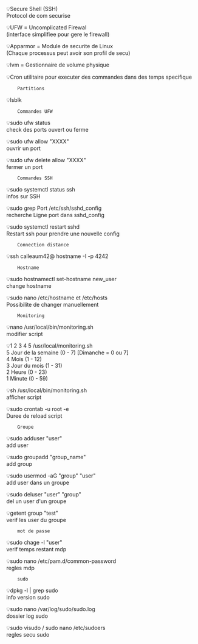 :bulb:Secure Shell (SSH)  
Protocol de com securise  

:bulb:UFW = Uncomplicated Firewal  
(interface simplifiee pour gere le firewall)  

:bulb:Apparmor = Module de securite de Linux  
(Chaque processus peut avoir son profil de secu)  

:bulb:lvm = Gestionnaire de volume physique  

:bulb:Cron utilitaire pour executer des commandes dans des temps specifique   

		Partitions
:bulb:lsblk

		Commandes UFW
:bulb:sudo ufw status  
check des ports ouvert ou ferme

:bulb:sudo ufw allow "XXXX"  			
ouvrir un port

:bulb:sudo ufw delete allow "XXXX"  
fermer un port

		Commandes SSH
:bulb:sudo systemctl status ssh  
infos sur SSH  

:bulb:sudo grep Port /etc/ssh/sshd_config	  
recherche Ligne port dans sshd_config  

:bulb:sudo systemctl restart sshd              
Restart ssh pour prendre une nouvelle config  

		Connection distance
:bulb:ssh calleaum42@ hostname -I -p 4242  

		Hostname
:bulb:sudo hostnamectl set-hostname new_user  
change hostname  

:bulb:sudo nano /etc/hostname  et /etc/hosts  
Possibilite de changer manuellement  
		
		Monitoring
:bulb:nano /usr/local/bin/monitoring.sh  
modifier script  

:bulb:1 2 3 4 5 /usr/local/monitoring.sh    
5 Jour de la semaine (0 - 7) [Dimanche = 0 ou 7]  
4 Mois (1 - 12)  
3 Jour du mois (1 - 31)  
2 Heure (0 - 23)  
1 Minute (0 - 59)  

:bulb:sh   /usr/local/bin/monitoring.sh  
afficher script  

:bulb:sudo crontab -u root -e  
Duree de reload script  



		Groupe
:bulb:sudo adduser "user"  
add user  

:bulb:sudo groupadd "group_name"  
add group  

:bulb:sudo usermod -aG "group" "user"  
add user dans un groupe  

:bulb:sudo deluser "user" "group"  		
del un user d'un groupe  

:bulb:getent group "test"  
verif les user du groupe  


		mot de passe
:bulb:sudo chage -l "user"  
verif temps restant mdp  

:bulb:sudo nano /etc/pam.d/common-password  
regles mdp  

		sudo
:bulb:dpkg -l | grep sudo  
info version sudo  

:bulb:sudo nano /var/log/sudo/sudo.log  
dossier log sudo  

:bulb:sudo visudo / sudo nano /etc/sudoers  
regles secu sudo  




